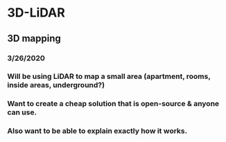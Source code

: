 # 3D-LiDAR
## 3D mapping
### 3/26/2020
### Will be using LiDAR to map a small area (apartment, rooms, inside areas, underground?)
### Want to create a cheap solution that is open-source & anyone can use.
### Also want to be able to explain exactly how it works.